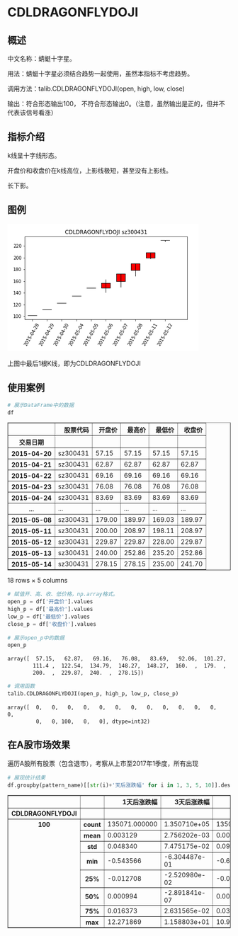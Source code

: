 # CDLDRAGONFLYDOJI
## 概述
中文名称：蜻蜓十字星。

用法：蜻蜓十字星必须结合趋势一起使用，虽然本指标不考虑趋势。

调用方法：talib.CDLDRAGONFLYDOJI(open, high, low, close)

输出：符合形态输出100， 不符合形态输出0。（注意，虽然输出是正的，但并不代表该信号看涨）

## 指标介绍
k线呈十字线形态。

开盘价和收盘价在k线高位，上影线极短，甚至没有上影线。

长下影。

## 图例

![](/assets/CDLDRAGONFLYDOJI_sz300431.png)

上图中最后1根K线，即为CDLDRAGONFLYDOJI

## 使用案例


```python
# 展示DataFrame中的数据
df
```




<div>
<table border="1" class="dataframe">
  <thead>
    <tr style="text-align: right;">
      <th></th>
      <th>股票代码</th>
      <th>开盘价</th>
      <th>最高价</th>
      <th>最低价</th>
      <th>收盘价</th>
    </tr>
    <tr>
      <th>交易日期</th>
      <th></th>
      <th></th>
      <th></th>
      <th></th>
      <th></th>
    </tr>
  </thead>
  <tbody>
    <tr>
      <th>2015-04-20</th>
      <td>sz300431</td>
      <td>57.15</td>
      <td>57.15</td>
      <td>57.15</td>
      <td>57.15</td>
    </tr>
    <tr>
      <th>2015-04-21</th>
      <td>sz300431</td>
      <td>62.87</td>
      <td>62.87</td>
      <td>62.87</td>
      <td>62.87</td>
    </tr>
    <tr>
      <th>2015-04-22</th>
      <td>sz300431</td>
      <td>69.16</td>
      <td>69.16</td>
      <td>69.16</td>
      <td>69.16</td>
    </tr>
    <tr>
      <th>2015-04-23</th>
      <td>sz300431</td>
      <td>76.08</td>
      <td>76.08</td>
      <td>76.08</td>
      <td>76.08</td>
    </tr>
    <tr>
      <th>2015-04-24</th>
      <td>sz300431</td>
      <td>83.69</td>
      <td>83.69</td>
      <td>83.69</td>
      <td>83.69</td>
    </tr>
    <tr>
      <th>...</th>
      <td>...</td>
      <td>...</td>
      <td>...</td>
      <td>...</td>
      <td>...</td>
    </tr>
    <tr>
      <th>2015-05-08</th>
      <td>sz300431</td>
      <td>179.00</td>
      <td>189.97</td>
      <td>169.03</td>
      <td>189.97</td>
    </tr>
    <tr>
      <th>2015-05-11</th>
      <td>sz300431</td>
      <td>200.00</td>
      <td>208.97</td>
      <td>198.11</td>
      <td>208.97</td>
    </tr>
    <tr>
      <th>2015-05-12</th>
      <td>sz300431</td>
      <td>229.87</td>
      <td>229.87</td>
      <td>228.00</td>
      <td>229.87</td>
    </tr>
    <tr>
      <th>2015-05-13</th>
      <td>sz300431</td>
      <td>240.00</td>
      <td>252.86</td>
      <td>235.20</td>
      <td>252.86</td>
    </tr>
    <tr>
      <th>2015-05-14</th>
      <td>sz300431</td>
      <td>278.15</td>
      <td>278.15</td>
      <td>235.00</td>
      <td>241.70</td>
    </tr>
  </tbody>
</table>
<p>18 rows × 5 columns</p>
</div>




```python
# 赋值开、高、收、低价格，np.array格式。
open_p = df['开盘价'].values
high_p = df['最高价'].values
low_p = df['最低价'].values
close_p = df['收盘价'].values
```


```python
# 展示open_p中的数据
open_p
```




    array([  57.15,   62.87,   69.16,   76.08,   83.69,   92.06,  101.27,
            111.4 ,  122.54,  134.79,  148.27,  148.27,  160.  ,  179.  ,
            200.  ,  229.87,  240.  ,  278.15])




```python
# 调用函数
talib.CDLDRAGONFLYDOJI(open_p, high_p, low_p, close_p)
```




    array([  0,   0,   0,   0,   0,   0,   0,   0,   0,   0,   0,   0,   0,
             0,   0, 100,   0,   0], dtype=int32)



## 在A股市场效果
遍历A股所有股票（包含退市），考察从上市至2017年1季度，所有出现


```python
# 展现统计结果
df.groupby(pattern_name)[[str(i)+'天后涨跌幅' for i in 1, 3, 5, 10]].describe()
```




<div>
<table border="1" class="dataframe">
  <thead>
    <tr style="text-align: right;">
      <th></th>
      <th></th>
      <th>1天后涨跌幅</th>
      <th>3天后涨跌幅</th>
      <th>5天后涨跌幅</th>
      <th>10天后涨跌幅</th>
    </tr>
    <tr>
      <th>CDLDRAGONFLYDOJI</th>
      <th></th>
      <th></th>
      <th></th>
      <th></th>
      <th></th>
    </tr>
  </thead>
  <tbody>
    <tr>
      <th rowspan="8" valign="top">100</th>
      <th>count</th>
      <td>135071.000000</td>
      <td>1.350710e+05</td>
      <td>135071.000000</td>
      <td>135071.000000</td>
    </tr>
    <tr>
      <th>mean</th>
      <td>0.003129</td>
      <td>2.756202e-03</td>
      <td>0.005460</td>
      <td>0.009029</td>
    </tr>
    <tr>
      <th>std</th>
      <td>0.048340</td>
      <td>7.475175e-02</td>
      <td>0.090706</td>
      <td>0.124741</td>
    </tr>
    <tr>
      <th>min</th>
      <td>-0.543566</td>
      <td>-6.304487e-01</td>
      <td>-0.666191</td>
      <td>-0.744156</td>
    </tr>
    <tr>
      <th>25%</th>
      <td>-0.012708</td>
      <td>-2.520980e-02</td>
      <td>-0.032213</td>
      <td>-0.047676</td>
    </tr>
    <tr>
      <th>50%</th>
      <td>0.000994</td>
      <td>-2.891841e-07</td>
      <td>0.000001</td>
      <td>0.000841</td>
    </tr>
    <tr>
      <th>75%</th>
      <td>0.016373</td>
      <td>2.631565e-02</td>
      <td>0.036272</td>
      <td>0.053511</td>
    </tr>
    <tr>
      <th>max</th>
      <td>12.271869</td>
      <td>1.158803e+01</td>
      <td>10.965817</td>
      <td>11.146967</td>
    </tr>
  </tbody>
</table>
</div>